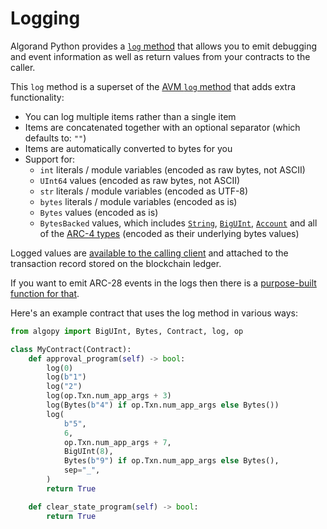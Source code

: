 # Logging

Algorand Python provides a [`log` method](./api-algopy.md#algopy.log) that allows you to emit debugging and event information as well as return values from your contracts to the caller.

This `log` method is a superset of the [AVM `log` method](./lg-ops.md) that adds extra functionality:

-   You can log multiple items rather than a single item
-   Items are concatenated together with an optional separator (which defaults to: `""`)
-   Items are automatically converted to bytes for you
-   Support for:
    -   `int` literals / module variables (encoded as raw bytes, not ASCII)
    -   `UInt64` values (encoded as raw bytes, not ASCII)
    -   `str` literals / module variables (encoded as UTF-8)
    -   `bytes` literals / module variables (encoded as is)
    -   `Bytes` values (encoded as is)
    -   `BytesBacked` values, which includes [`String`](./api-algopy.md#algopy.String), [`BigUInt`](./api-algopy.md#algopy.BigUInt), [`Account`](./api-algopy.md#algopy.Account) and all of the [ARC-4 types](./api-algopy.arc4.md) (encoded as their underlying bytes values)

Logged values are [available to the calling client](https://dev.algorand.co/reference/rest-api/algod/#pendingtransactionresponse) and attached to the transaction record stored on the blockchain ledger.

If you want to emit ARC-28 events in the logs then there is a [purpose-built function for that](./lg-arc28.md).

Here's an example contract that uses the log method in various ways:

```python
from algopy import BigUInt, Bytes, Contract, log, op

class MyContract(Contract):
    def approval_program(self) -> bool:
        log(0)
        log(b"1")
        log("2")
        log(op.Txn.num_app_args + 3)
        log(Bytes(b"4") if op.Txn.num_app_args else Bytes())
        log(
            b"5",
            6,
            op.Txn.num_app_args + 7,
            BigUInt(8),
            Bytes(b"9") if op.Txn.num_app_args else Bytes(),
            sep="_",
        )
        return True

    def clear_state_program(self) -> bool:
        return True
```

